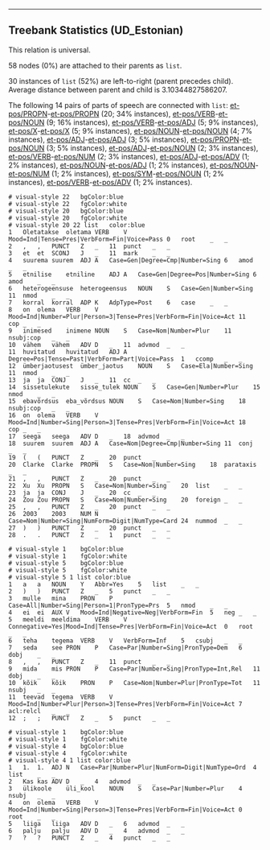 

--------------------------------------------------------------------------------

## Treebank Statistics (UD_Estonian)

This relation is universal.

58 nodes (0%) are attached to their parents as `list`.

30 instances of `list` (52%) are left-to-right (parent precedes child).
Average distance between parent and child is 3.10344827586207.

The following 14 pairs of parts of speech are connected with `list`: [et-pos/PROPN]()-[et-pos/PROPN]() (20; 34% instances), [et-pos/VERB]()-[et-pos/NOUN]() (9; 16% instances), [et-pos/VERB]()-[et-pos/ADJ]() (5; 9% instances), [et-pos/X]()-[et-pos/X]() (5; 9% instances), [et-pos/NOUN]()-[et-pos/NOUN]() (4; 7% instances), [et-pos/ADJ]()-[et-pos/ADJ]() (3; 5% instances), [et-pos/PROPN]()-[et-pos/NOUN]() (3; 5% instances), [et-pos/ADJ]()-[et-pos/NOUN]() (2; 3% instances), [et-pos/VERB]()-[et-pos/NUM]() (2; 3% instances), [et-pos/ADJ]()-[et-pos/ADV]() (1; 2% instances), [et-pos/NOUN]()-[et-pos/ADJ]() (1; 2% instances), [et-pos/NOUN]()-[et-pos/NUM]() (1; 2% instances), [et-pos/SYM]()-[et-pos/NOUN]() (1; 2% instances), [et-pos/VERB]()-[et-pos/ADV]() (1; 2% instances).


~~~ conllu
# visual-style 22	bgColor:blue
# visual-style 22	fgColor:white
# visual-style 20	bgColor:blue
# visual-style 20	fgColor:white
# visual-style 20 22 list	color:blue
1	Oletatakse	oletama	VERB	V	Mood=Ind|Tense=Pres|VerbForm=Fin|Voice=Pass	0	root	_	_
2	,	,	PUNCT	Z	_	11	punct	_	_
3	et	et	SCONJ	J	_	11	mark	_	_
4	suurema	suurem	ADJ	A	Case=Gen|Degree=Cmp|Number=Sing	6	amod	_	_
5	etnilise	etniline	ADJ	A	Case=Gen|Degree=Pos|Number=Sing	6	amod	_	_
6	heterogeensuse	heterogeensus	NOUN	S	Case=Gen|Number=Sing	11	nmod	_	_
7	korral	korral	ADP	K	AdpType=Post	6	case	_	_
8	on	olema	VERB	V	Mood=Ind|Number=Plur|Person=3|Tense=Pres|VerbForm=Fin|Voice=Act	11	cop	_	_
9	inimesed	inimene	NOUN	S	Case=Nom|Number=Plur	11	nsubj:cop	_	_
10	vähem	vähem	ADV	D	_	11	advmod	_	_
11	huvitatud	huvitatud	ADJ	A	Degree=Pos|Tense=Past|VerbForm=Part|Voice=Pass	1	ccomp	_	_
12	ümberjaotusest	ümber_jaotus	NOUN	S	Case=Ela|Number=Sing	11	nmod	_	_
13	ja	ja	CONJ	J	_	11	cc	_	_
14	sissetulekute	sisse_tulek	NOUN	S	Case=Gen|Number=Plur	15	nmod	_	_
15	ebavõrdsus	eba_võrdsus	NOUN	S	Case=Nom|Number=Sing	18	nsubj:cop	_	_
16	on	olema	VERB	V	Mood=Ind|Number=Sing|Person=3|Tense=Pres|VerbForm=Fin|Voice=Act	18	cop	_	_
17	seega	seega	ADV	D	_	18	advmod	_	_
18	suurem	suurem	ADJ	A	Case=Nom|Degree=Cmp|Number=Sing	11	conj	_	_
19	(	(	PUNCT	Z	_	20	punct	_	_
20	Clarke	Clarke	PROPN	S	Case=Nom|Number=Sing	18	parataxis	_	_
21	,	,	PUNCT	Z	_	20	punct	_	_
22	Xu	Xu	PROPN	S	Case=Nom|Number=Sing	20	list	_	_
23	ja	ja	CONJ	J	_	20	cc	_	_
24	Zou	Zou	PROPN	S	Case=Nom|Number=Sing	20	foreign	_	_
25	,	,	PUNCT	Z	_	20	punct	_	_
26	2003	2003	NUM	N	Case=Nom|Number=Sing|NumForm=Digit|NumType=Card	24	nummod	_	_
27	)	)	PUNCT	Z	_	20	punct	_	_
28	.	.	PUNCT	Z	_	1	punct	_	_

~~~


~~~ conllu
# visual-style 1	bgColor:blue
# visual-style 1	fgColor:white
# visual-style 5	bgColor:blue
# visual-style 5	fgColor:white
# visual-style 5 1 list	color:blue
1	a	a	NOUN	Y	Abbr=Yes	5	list	_	_
2	)	)	PUNCT	Z	_	5	punct	_	_
3	mulle	mina	PRON	P	Case=All|Number=Sing|Person=1|PronType=Prs	5	nmod	_	_
4	ei	ei	AUX	V	Mood=Ind|Negative=Neg|VerbForm=Fin	5	neg	_	_
5	meeldi	meeldima	VERB	V	Connegative=Yes|Mood=Ind|Tense=Pres|VerbForm=Fin|Voice=Act	0	root	_	_
6	teha	tegema	VERB	V	VerbForm=Inf	5	csubj	_	_
7	seda	see	PRON	P	Case=Par|Number=Sing|PronType=Dem	6	dobj	_	_
8	,	,	PUNCT	Z	_	11	punct	_	_
9	mida	mis	PRON	P	Case=Par|Number=Sing|PronType=Int,Rel	11	dobj	_	_
10	kõik	kõik	PRON	P	Case=Nom|Number=Plur|PronType=Tot	11	nsubj	_	_
11	teevad	tegema	VERB	V	Mood=Ind|Number=Plur|Person=3|Tense=Pres|VerbForm=Fin|Voice=Act	7	acl:relcl	_	_
12	;	;	PUNCT	Z	_	5	punct	_	_

~~~


~~~ conllu
# visual-style 1	bgColor:blue
# visual-style 1	fgColor:white
# visual-style 4	bgColor:blue
# visual-style 4	fgColor:white
# visual-style 4 1 list	color:blue
1	1.	1.	ADJ	N	Case=Par|Number=Plur|NumForm=Digit|NumType=Ord	4	list	_	_
2	Kas	kas	ADV	D	_	4	advmod	_	_
3	ülikoole	üli_kool	NOUN	S	Case=Par|Number=Plur	4	nsubj	_	_
4	on	olema	VERB	V	Mood=Ind|Number=Sing|Person=3|Tense=Pres|VerbForm=Fin|Voice=Act	0	root	_	_
5	liiga	liiga	ADV	D	_	6	advmod	_	_
6	palju	palju	ADV	D	_	4	advmod	_	_
7	?	?	PUNCT	Z	_	4	punct	_	_

~~~


